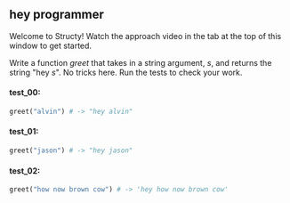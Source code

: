 ## hey programmer

Welcome to Structy! Watch the approach video in the tab at the top of this window to get started.

Write a function _greet_ that takes in a string argument, _s_, and returns the string "hey _s_". No
tricks here. Run the tests to check your work.

#### test_00:
```python
greet("alvin") # -> "hey alvin"
```

#### test_01:
```python
greet("jason") # -> "hey jason"
```

#### test_02:
```python
greet("how now brown cow") # -> 'hey how now brown cow'
```
